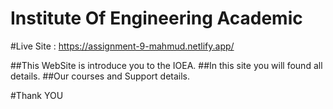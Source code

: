 # Institute Of Engineering Academic

#Live Site : https://assignment-9-mahmud.netlify.app/

##This WebSite is introduce you to the IOEA.
##In this site you will found all details.
##Our courses and Support details.


#Thank YOU

